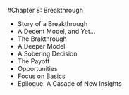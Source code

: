 #Chapter 8: Breakthrough

- Story of a Breakthrough
- A Decent Model, and Yet...
- The Brakthrough
- A Deeper Model
- A Sobering Decision
- The Payoff
- Opportunities
- Focus on Basics
- Epilogue: A Casade of New Insights